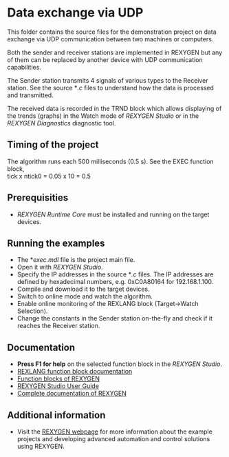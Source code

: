 Data exchange via UDP 
=====================

This folder contains the source files for the demonstration project on data
exchange via UDP communication between two machines or computers.

Both the sender and receiver stations are implemented in REXYGEN
but any of them can be replaced by another device with UDP communication
capabilities. 

The Sender station transmits 4 signals of various types to the Receiver station. 
See the source **.c* files to understand how the data is processed and 
transmitted.

The received data is recorded in the TRND block which allows displaying of the 
trends (graphs) in the Watch mode of *REXYGEN Studio* or in the *REXYGEN Diagnostics* diagnostic tool. 

## Timing of the project ##

The algorithm runs each 500 milliseconds (0.5 s). See the EXEC function block,  
tick x ntick0 = 0.05 x 10 = 0.5 

## Prerequisities ##
- *REXYGEN Runtime Core* must be installed and running on the target devices.

## Running the examples ##
- The **exec.mdl* file is the project main file.
- Open it with *REXYGEN Studio*.
- Specify the IP addresses in the source **.c* files. The IP addresses are 
defined by hexadecimal numbers, e.g. 0xC0A80164 for 192.168.1.100.
- Compile and download it to the target devices.
- Switch to online mode and watch the algorithm.
- Enable online monitoring of the REXLANG block (Target->Watch Selection).
- Change the constants in the Sender station on-the-fly and check if it reaches 
the Receiver station.

## Documentation ##

- **Press F1 for help** on the selected function block in the *REXYGEN Studio*.
- [REXLANG function block documentation](https://www.rexygen.com/doc/ENGLISH/MANUALS/BRef/REXLANG.html)
- [Function blocks of REXYGEN](https://www.rexygen.com/doc/PDF/ENGLISH/BRef_ENG.pdf)
- [REXYGEN Studio User Guide](https://www.rexygen.com/doc/PDF/ENGLISH/RexygenStudio_ENG.pdf)
- [Complete documentation of REXYGEN](http://www.rexygen.com/documentation-and-support)

## Additional information ##

- Visit the [REXYGEN webpage](http://www.rexygen.com) 
for more information about the example projects and developing advanced 
automation and control solutions using REXYGEN.